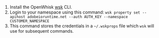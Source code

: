 1. Install the OpenWhisk [wsk](https://github.com/apache/incubator-openwhisk-cli/releases) CLI.
1. Login to your namespace using this command: `wsk property set --apihost adobeioruntime.net --auth AUTH_KEY --namespace CUSTOMER_NAMESPACE`
1. This command stores the credentials in a `~/.wskprops` file which `wsk` will use for subsequent commands.